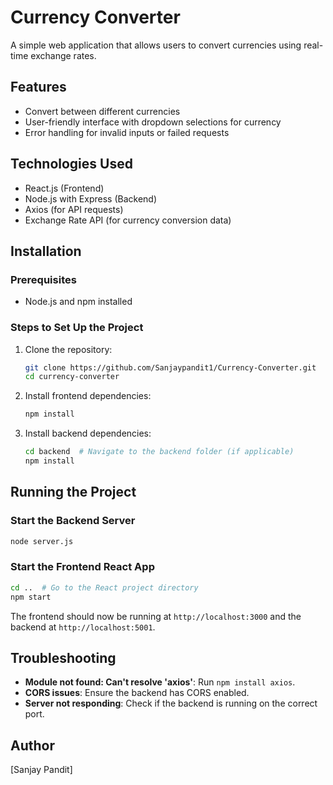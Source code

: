 # Currency Converter

A simple web application that allows users to convert currencies using real-time exchange rates.

## Features
- Convert between different currencies
- User-friendly interface with dropdown selections for currency
- Error handling for invalid inputs or failed requests

## Technologies Used
- React.js (Frontend)
- Node.js with Express (Backend)
- Axios (for API requests)
- Exchange Rate API (for currency conversion data)

## Installation

### Prerequisites
- Node.js and npm installed

### Steps to Set Up the Project
1. Clone the repository:
   ```sh
   git clone https://github.com/Sanjaypandit1/Currency-Converter.git
   cd currency-converter
   ```

2. Install frontend dependencies:
   ```sh
   npm install
   ```

3. Install backend dependencies:
   ```sh
   cd backend  # Navigate to the backend folder (if applicable)
   npm install
   ```

## Running the Project

### Start the Backend Server
```sh
node server.js
```

### Start the Frontend React App
```sh
cd ..  # Go to the React project directory
npm start
```

The frontend should now be running at `http://localhost:3000` and the backend at `http://localhost:5001`.


## Troubleshooting
- **Module not found: Can't resolve 'axios'**: Run `npm install axios`.
- **CORS issues**: Ensure the backend has CORS enabled.
- **Server not responding**: Check if the backend is running on the correct port.


## Author
[Sanjay Pandit]

